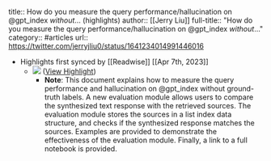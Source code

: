 title:: How do you measure the query performance/hallucination on @gpt_index *without*... (highlights)
author:: [[Jerry Liu]]
full-title:: "How do you measure the query performance/hallucination on @gpt_index *without*..."
category:: #articles
url:: https://twitter.com/jerryjliu0/status/1641234014991446016

- Highlights first synced by [[Readwise]] [[Apr 7th, 2023]]
	- ![](https://pbs.twimg.com/media/FsbVoyqaUAAqoTO.jpg) ([View Highlight](https://read.readwise.io/read/01gx9svtf6r09x6s05p60dq9g5))
		- **Note**: This document explains how to measure the query performance and hallucination on @gpt_index without ground-truth labels. A new evaluation module allows users to compare the synthesized text response with the retrieved sources. The evaluation module stores the sources in a list index data structure, and checks if the synthesized response matches the sources. Examples are provided to demonstrate the effectiveness of the evaluation module. Finally, a link to a full notebook is provided.